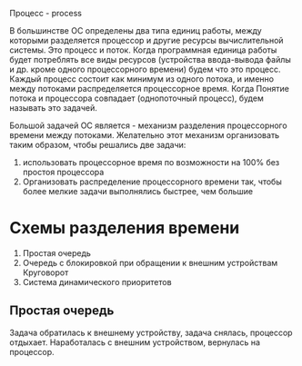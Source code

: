 Процесс - process

В большинстве ОС определены два типа единиц работы, между которыми разделяется процессор и другие ресурсы вычислительной системы. Это процесс и поток. Когда программная единица работы будет потреблять все виды ресурсов (устройства ввода-вывода файлы и др. кроме одного процессорного времени) будем что это процесс. Каждый процесс состоит как минимум из одного потока, и именно между потоками распределяется процессорное время. Когда Понятие потока и процессора совпадает (однопоточный процесс), будем называть это задачей.

Большой задачей ОС является - механизм разделения процессорного времени между потоками. Желательно этот механизм организовать таким образом, чтобы решались две задачи: 
1. использовать процессорное время по возможности на 100% без простоя процессора
2. Организовать распределение процессорного времени так, чтобы более мелкие задачи выполнялись быстрее, чем большие 

# Схемы разделения времени

1. Простая очередь
2. Очередь с блокировкой при обращении к внешним устройствам Круговорот 
3. Система динамического приоритетов

## Простая очередь
Задача обратилась к внешнему устройству, задача снялась, процессор отдыхает. Наработалась с внешним устройством, вернулась на процессор. 
